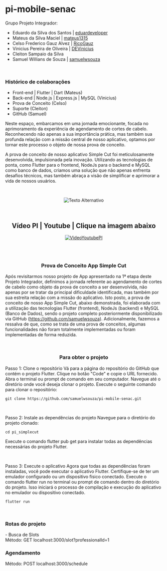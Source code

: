 # pi-mobile-senac

Grupo Projeto Integrador:

- Eduardo da Silva dos Santos | [eduardeveloper](https://github.com/eduardeveloper)
- Mateus da Silva Maciel | [mateus1315](https://github.com/mateus1315)
- Celso Frederico Gauz Alvez | [RicoGauz](https://github.com/RicoGauz)
- Vinicius Pereira de Oliveira | [DEVinicius](https://github.com/DEVinicius)
- Cleiton Sampaio da Silva
- Samuel Willians de Souza | [samuelwsouza](https://github.com/samuelwsouza)

<br/>

<h3>Histórico de colaborações</h3>

- Front-end | Flutter | Dart (Mateus)
- Back-end | Node.js | Express.js | MySQL (Vinicius)
- Prova de Conceito (Celso)
- Suporte (Cleiton)
- GitHub (Samuel)

Neste espaço, embarcamos em uma jornada emocionante, focada no aprimoramento da experiência de agendamento de cortes de cabelo. Reconhecendo não apenas a sua importância prática, mas também sua profunda relação com a missão central de nosso aplicativo, optamos por tornar este processo o objeto de nossa prova de conceito.

A prova de conceito de nosso aplicativo Simple Cut foi meticulosamente desenvolvida, impulsionada pela inovação. Utilizando as tecnologias de ponta, como Flutter para o frontend, NodeJs para o backend e MySQL como banco de dados, criamos uma solução que não apenas enfrenta desafios técnicos, mas também abraça a visão de simplificar e aprimorar a vida de nossos usuários.

<br/>

<p align="center">
  <img src="https://media.discordapp.net/attachments/1105674134647734292/1219422675194089532/22fc45a5-e07f-45c6-a414-73549ebd1f15.png?ex=660b3edd&is=65f8c9dd&hm=900947be4d5147ef25b627230b866635555a12a05c5148337b0e627421ea9188&=&format=webp&quality=lossless&width=753&height=468" alt="Texto Alternativo">
</p>

<br/>

<div align="center">

## Vídeo PI | Youtube | Clique na imagem abaixo


  [![VideoYoutubePI](https://github.com/samuelwsouza/pi-mobile-senac/assets/83421432/1f4d53de-a18b-4702-887a-bfddf316a7d4)
  ](https://youtube.com/shorts/aljFezFIBmM?feature=share)

</div>


<br/>
<br/>

<h3 align="center">Prova de Conceito App Simple Cut</h3>

Após revisitarmos nosso projeto de App apresentado na 1ª etapa deste Projeto Integrador, definimos a jornada referente ao agendamento de cortes de cabelo como objeto da prova de conceito a ser desenvolvida, não apenas por se tratar da principal dificuldade identificada, mas também por sua estreita relação com a missão do aplicativo.
Isto posto, a prova de conceito de nosso App Simple Cut, abaixo demonstrada, foi elaborada com a utilização das tecnologias Flutter (frontend), NodeJs (backend) e MySQL (Banco de Dados), sendo o projeto completo posteriormente disponibilizado via GitHub (https://github.com/samuelwsouza).
Adicionalmente, fazemos a ressalva de que, como se trata de uma prova de conceitos, algumas funcionalidades não foram totalmente implementadas ou foram implementadas de forma reduzida.

<br/>

 <h3 align="center">Para obter o projeto</h3>

Passo 1: Clone o repositório
Vá para a página do repositório do GitHub que contém o projeto Flutter.
Clique no botão "Code" e copie o URL fornecido.
Abra o terminal ou prompt de comando em seu computador.
Navegue até o diretório onde você deseja clonar o projeto.
Execute o seguinte comando para clonar o repositório:

```
git clone https://github.com/samuelwsouza/pi-mobile-senac.git
```

<br/>

Passo 2: Instale as dependências do projeto
Navegue para o diretório do projeto clonado:

```
cd pi_simplecut
```

Execute o comando flutter pub get para instalar todas as dependências necessárias do projeto Flutter.

<br/>

Passo 3: Execute o aplicativo
Agora que todas as dependências foram instaladas, você pode executar o aplicativo Flutter. Certifique-se de ter um emulador configurado ou um dispositivo físico conectado.
Execute o comando flutter run no terminal ou prompt de comando dentro do diretório do projeto.
Isso iniciará o processo de compilação e execução do aplicativo no emulador ou dispositivo conectado.

```
flutter run
```

<br/>

<h3>Rotas do projeto</h3>
- Busca de Slots<br>
Método: GET
localhost:3000/slot?professionalId=1

<br/>

<h3>Agendamento</h3>
Método: POST
localhost:3000/schedule
